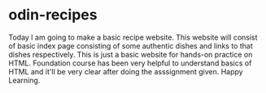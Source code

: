 # odin-recipes
Today I am going to make a basic recipe website.
This  website will consist of basic index page consisting of some authentic dishes and links to that dishes respectively.
This is just a basic website for hands-on practice on HTML.
Foundation course has been very helpful to understand basics of HTML 
and it'll be very clear after doing the asssignment given.
Happy Learning.